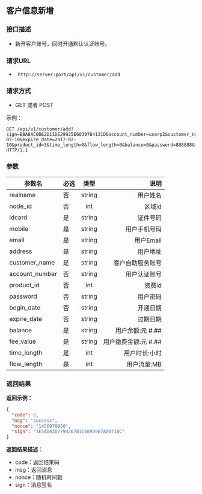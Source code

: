 ## 客户信息新增

### 接口描述

- 新开客户账号，同时开通默认认证账号。

### 请求URL

- ` http://server:port/api/v1/customer/add `
      
### 请求方式

- GET 或者 POST

示例：

    GET /api/v1/customer/add?sign=BBA8AC0DE2D11DE29925E6039764131D&account_number=userp2&customer_name=userp2&node_id=1&realname=userp2&idcard=000000&email=000000%40qq.com&mobile=000000&address=address&begin_date=2016-02-10&expire_date=2017-02-10&product_id=3&time_length=0&flow_length=0&balance=0&password=888888&fee_value=0.00 HTTP/1.1

### 参数

| 参数名 | 必选 | 类型 | 说明 |
|---|:---|:---:|---:|
| realname | 否 | string |用户姓名 |
| node_id | 否 | int |区域id |
| idcard | 是 | string |证件号码 |
| mobile | 是 | string |用户手机号码 |
| email | 是 | string |用户Email |
| address | 是 | string |用户地址 |
| customer_name | 是 | string |客户自助服务账号 |
| account_number | 否 | string |用户认证账号 |
| product_id | 否 | int |资费id |
| password | 否 | string |用户密码 |
| begin_date | 否 | string |开通日期 |
| expire_date | 否 | string |过期日期 |
| balance | 是 | string |用户余额:元 #.##|
| fee_value | 是 | string |用户缴费金额:元 #.##|
| time_length | 是 | int |用户时长:小时|
| flow_length | 是 | int |用户流量:MB|


### 返回结果

**返回示例：**

~~~json
{
  "code": 0,
  "msg": "success",
  "nonce": "1456970950",
  "sign": "1E5AD43D7794267B1C08939B7A0871BC"
}
~~~

**返回结果描述：**

- code：返回结果码
- msg：返回消息
- nonce：随机时间戳
- sign：消息签名